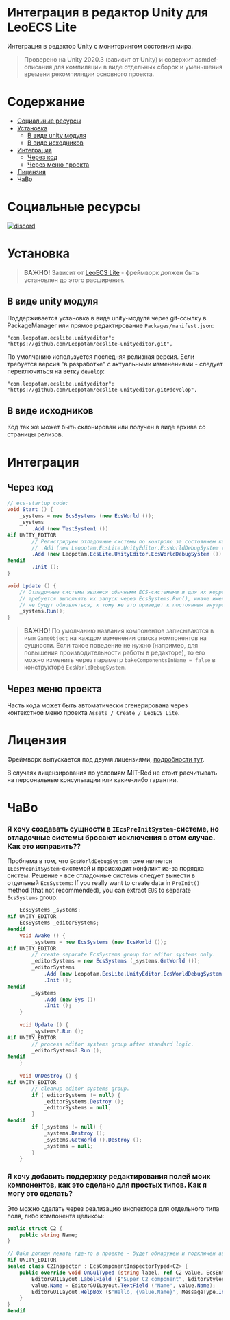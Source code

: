 # Интеграция в редактор Unity для LeoECS Lite
Интеграция в редактор Unity с мониторингом состояния мира.

> Проверено на Unity 2020.3 (зависит от Unity) и содержит asmdef-описания для компиляции в виде отдельных сборок и уменьшения времени рекомпиляции основного проекта.

# Содержание
* [Социальные ресурсы](#Социальные-ресурсы)
* [Установка](#Установка)
    * [В виде unity модуля](#В-виде-unity-модуля)
    * [В виде исходников](#В-виде-исходников)
* [Интеграция](#Интеграция)
    * [Через код](#Через-код)
    * [Через меню проекта](#Через-меню-проекта)
* [Лицензия](#Лицензия)
* [ЧаВо](#ЧаВо)

# Социальные ресурсы
[![discord](https://img.shields.io/discord/404358247621853185.svg?label=enter%20to%20discord%20server&style=for-the-badge&logo=discord)](https://discord.gg/5GZVde6)


# Установка

> **ВАЖНО!** Зависит от [LeoECS Lite](https://github.com/Leopotam/ecslite) - фреймворк должен быть установлен до этого расширения.

## В виде unity модуля
Поддерживается установка в виде unity-модуля через git-ссылку в PackageManager или прямое редактирование `Packages/manifest.json`:
```
"com.leopotam.ecslite.unityeditor": "https://github.com/Leopotam/ecslite-unityeditor.git",
```
По умолчанию используется последняя релизная версия. Если требуется версия "в разработке" с актуальными изменениями - следует переключиться на ветку `develop`:
```
"com.leopotam.ecslite.unityeditor": "https://github.com/Leopotam/ecslite-unityeditor.git#develop",
```

## В виде исходников
Код так же может быть склонирован или получен в виде архива со страницы релизов.

# Интеграция

## Через код
```c#
// ecs-startup code:
void Start () {        
    _systems = new EcsSystems (new EcsWorld ());
    _systems
        .Add (new TestSystem1 ())
#if UNITY_EDITOR
        // Регистрируем отладочные системы по контролю за состоянием каждого отдельного мира:
        // .Add (new Leopotam.EcsLite.UnityEditor.EcsWorldDebugSystem ("events"))
        .Add (new Leopotam.EcsLite.UnityEditor.EcsWorldDebugSystem ())
#endif
        .Init ();
}

void Update () {
    // Отладочные системы являюся обычными ECS-системами и для их корректной работы
    // требуется выполнять их запуск через EcsSystems.Run(), иначе имена сущностей
    // не будут обновляться, к тому же это приведет к постоянным внутренним аллокациям.
    _systems.Run();
}
```

> **ВАЖНО!** По умолчанию названия компонентов записываются в имя `GameObject` на каждом изменении списка компонентов на сущности.
> Если такое поведение не нужно (например, для повышения производительности работы в редакторе), то его
> можно изменить через параметр `bakeComponentsInName = false` в конструкторе `EcsWorldDebugSystem`.


## Через меню проекта
Часть кода может быть автоматически сгенерирована через контекстное меню проекта `Assets / Create / LeoECS Lite`.

# Лицензия
Фреймворк выпускается под двумя лицензиями, [подробности тут](./LICENSE.md).

В случаях лицензирования по условиям MIT-Red не стоит расчитывать на
персональные консультации или какие-либо гарантии.

# ЧаВо

### Я хочу создавать сущности в `IEcsPreInitSystem`-системе, но отладочные системы бросают исключения в этом случае. Как это исправить??

Проблема в том, что `EcsWorldDebugSystem` тоже является `IEcsPreInitSystem`-системой и происходит конфликт из-за порядка систем.
Решение - все отладочные системы следует вынести в отдельный `EcsSystems`:
If you really want to create data in `PreInit()` method (that not recommended), you can extract `EUS` to separate `EcsSystems` group:
```c#
    EcsSystems _systems;
#if UNITY_EDITOR
    EcsSystems _editorSystems;
#endif
    void Awake () {
        _systems = new EcsSystems (new EcsWorld ());
#if UNITY_EDITOR
        // create separate EcsSystems group for editor systems only.
        _editorSystems = new EcsSystems (_systems.GetWorld ());
        _editorSystems
            .Add (new Leopotam.EcsLite.UnityEditor.EcsWorldDebugSystem ())
            .Init ();
#endif
        _systems
            .Add (new Sys ())
            .Init ();
    }
    
    void Update () {
        _systems?.Run ();
#if UNITY_EDITOR
        // process editor systems group after standard logic. 
        _editorSystems?.Run ();
#endif
    }
    
    void OnDestroy () {
#if UNITY_EDITOR
        // cleanup editor systems group.
        if (_editorSystems != null) {
            _editorSystems.Destroy ();
            _editorSystems = null;
        }
#endif
        if (_systems != null) {
            _systems.Destroy ();
            _systems.GetWorld ().Destroy ();
            _systems = null;
        }
    }
```

### Я хочу добавить поддержку редактирования полей моих компонентов, как это сделано для простых типов. Как я могу это сделать?

Это можно сделать через реализацию инспектора для отдельного типа поля, либо компонента целиком:
```c#
public struct C2 {
    public string Name;
}

// Файл должен лежать где-то в проекте - будет обнаружен и подключен автоматически.
#if UNITY_EDITOR
sealed class C2Inspector : EcsComponentInspectorTyped<C2> {
    public override void OnGuiTyped (string label, ref C2 value, EcsEntityDebugView entityView) {
        EditorGUILayout.LabelField ($"Super C2 component", EditorStyles.boldLabel);
        value.Name = EditorGUILayout.TextField ("Name", value.Name);
        EditorGUILayout.HelpBox ($"Hello, {value.Name}", MessageType.Info);
    }
}
#endif
```